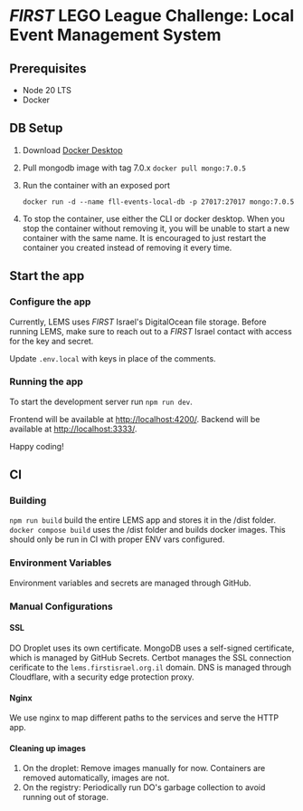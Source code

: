 # _FIRST_ LEGO League Challenge: Local Event Management System

## Prerequisites

- Node 20 LTS
- Docker

## DB Setup

1. Download [Docker Desktop](https://www.docker.com/products/docker-desktop/)

2. Pull mongodb image with tag 7.0.x
   `docker pull mongo:7.0.5`

3. Run the container with an exposed port

   `docker run -d --name fll-events-local-db -p 27017:27017 mongo:7.0.5`

4. To stop the container, use either the CLI or docker desktop.
   When you stop the container without removing it, you will be unable to start a new container with the same name.
   It is encouraged to just restart the container you created instead of removing it every time.

## Start the app

### Configure the app

Currently, LEMS uses _FIRST_ Israel's DigitalOcean file storage. Before running LEMS,
make sure to reach out to a _FIRST_ Israel contact with access for the key and secret.

Update `.env.local` with keys in place of the comments.

### Running the app

To start the development server run `npm run dev`.

Frontend will be available at <http://localhost:4200/>.
Backend will be available at <http://localhost:3333/>.

Happy coding!

## CI

### Building

`npm run build` build the entire LEMS app and stores it in the /dist folder.
`docker compose build` uses the /dist folder and builds docker images. This should only be run in CI with proper ENV vars configured.

### Environment Variables

Environment variables and secrets are managed through GitHub.

### Manual Configurations

#### SSL

DO Droplet uses its own certificate.
MongoDB uses a self-signed certificate, which is managed by GitHub Secrets.
Certbot manages the SSL connection cerificate to the `lems.firstisrael.org.il` domain. DNS is managed through Cloudflare, with a security edge protection proxy.

#### Nginx

We use nginx to map different paths to the services and serve the HTTP app.

#### Cleaning up images

1. On the droplet: Remove images manually for now. Containers are removed automatically, images are not.
2. On the registry: Periodically run DO's garbage collection to avoid running out of storage.
